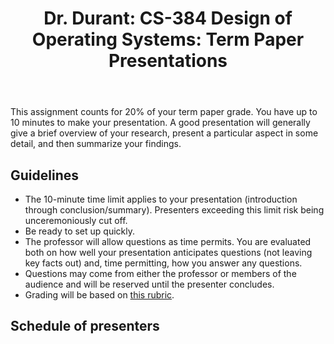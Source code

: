 ﻿---
title: "Dr. Durant: CS-384 Design of Operating Systems: Term Paper Presentations"
---

<p>This assignment counts for 20% of your term paper grade.
You have up to 10 minutes to make your presentation. A good presentation
will generally give a brief overview of your research, present a particular
aspect in some detail, and then summarize your findings.</p>

## Guidelines

* The 10-minute time limit applies to your presentation (introduction through
    conclusion/summary). Presenters exceeding this limit risk being unceremoniously
    cut off.
* Be ready to set up quickly.
* The professor will allow questions as time permits. You are evaluated both
    on how well your presentation anticipates questions (not leaving key facts
    out) and, time permitting, how you answer any questions.
* Questions may come from either the professor or members of the audience
    and will be reserved until the presenter concludes.
* Grading will be based on
    <a href="presentationRubric.pdf">this rubric</a>.

## Schedule of presenters
